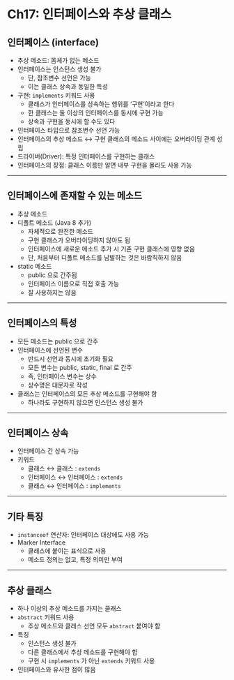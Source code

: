 # Ch17: 인터페이스와 추상 클래스

## 인터페이스 (interface)
- 추상 메소드: 몸체가 없는 메소드
- 인터페이스는 인스턴스 생성 불가
  - 단, 참조변수 선언은 가능
  - 이는 클래스 상속과 동일한 특성
- 구현: `implements` 키워드 사용
  - 클래스가 인터페이스를 상속하는 행위를 ‘구현’이라고 한다
  - 한 클래스는 둘 이상의 인터페이스를 동시에 구현 가능
  - 상속과 구현을 동시에 할 수도 있다
- 인터페이스 타입으로 참조변수 선언 가능
- 인터페이스의 추상 메소드 ↔ 구현 클래스의 메소드 사이에는 오버라이딩 관계 성립
- 드라이버(Driver): 특정 인터페이스를 구현하는 클래스
- 인터페이스의 장점: 클래스 이름만 알면 내부 구현을 몰라도 사용 가능

---

## 인터페이스에 존재할 수 있는 메소드
- 추상 메소드
- 디폴트 메소드 (Java 8 추가)
  - 자체적으로 완전한 메소드
  - 구현 클래스가 오버라이딩하지 않아도 됨
  - 인터페이스에 새로운 메소드 추가 시 기존 구현 클래스에 영향 없음
  - 단, 처음부터 디폴트 메소드를 남발하는 것은 바람직하지 않음
- static 메소드
  - public 으로 간주됨
  - 인터페이스 이름으로 직접 호출 가능
  - 잘 사용하지는 않음

---

## 인터페이스의 특성
- 모든 메소드는 public 으로 간주
- 인터페이스에 선언된 변수
  - 반드시 선언과 동시에 초기화 필요
  - 모든 변수는 public, static, final 로 간주
  - 즉, 인터페이스 변수는 상수
  - 상수명은 대문자로 작성
- 클래스는 인터페이스의 모든 추상 메소드를 구현해야 함
  - 하나라도 구현하지 않으면 인스턴스 생성 불가

---

## 인터페이스 상속
- 인터페이스 간 상속 가능
- 키워드
  - 클래스 ↔ 클래스 : `extends`
  - 인터페이스 ↔ 인터페이스 : `extends`
  - 클래스 ↔ 인터페이스 : `implements`

---

## 기타 특징
- `instanceof` 연산자: 인터페이스 대상에도 사용 가능
- Marker Interface
  - 클래스에 붙이는 표식으로 사용
  - 메소드 정의는 없고, 특정 의미만 부여

---

## 추상 클래스
- 하나 이상의 추상 메소드를 가지는 클래스
- `abstract` 키워드 사용
  - 추상 메소드와 클래스 선언 모두 `abstract` 붙여야 함
- 특징
  - 인스턴스 생성 불가
  - 다른 클래스에서 추상 메소드를 구현해야 함
  - 구현 시 `implements` 가 아닌 `extends` 키워드 사용
- 인터페이스와 유사한 점이 많음
